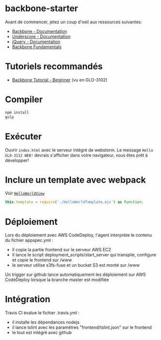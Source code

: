 # backbone-starter

Avant de commencer, jetez un coup d'oeil aux ressources suivantes:
* [Backbone - Documentation](http://backbonejs.org/)
* [Underscore - Documentation](http://underscorejs.org/)
* [jQuery - Documentation](https://api.jquery.com/)
* [Backbone Fundamentals](https://addyosmani.com/backbone-fundamentals/)

# Tutoriels recommandés
* [Backbone Tutorial - Beginner](https://www.youtube.com/watch?v=FZSjvWtUxYk) (vu en GLO-3102)

# Compiler

```sh
npm install
gulp
```

# Exécuter

Ouvrir `index.html` avec le serveur intégré de webstorm.
Le message `Hello GLO-3112 WEB!` devrais s'afficher dans votre navigateur, vous êtes prêt à développer!

# Inclure un template avec webpack
Voir [`HelloWorldView`](https://github.com/GLO3112/starter-packs/blob/master/backbone-starter/src/views/HelloWorldView.ts)

```typescript
this.template = require('./HelloWorldTemplate.ejs') as Function;
```

# Déploiement

Lors du déploiement avec AWS CodeDeploy, l'agent interprète le contenu du fichier appspec.yml :
* Il copie la partie frontend sur le serveur AWS EC2
* Il lance le script deployment_scripts/start_server qui transpile, configure et copie le frontend sur /www
* le serveur utilise s3fs-fuse et un bucket S3 est monté sur /www

Un trigger sur github lance automatiquement les déploiement sur AWS CodeDeploy lorsque la branche master est modifiée

# Intégration

Travis CI évalue le fichier .travis.yml :
* il installe les dépendances nodejs
* il lance tslint avec les paramètres "frontend/tslint.json" sur le frontend
* le tout est intégré avec github
